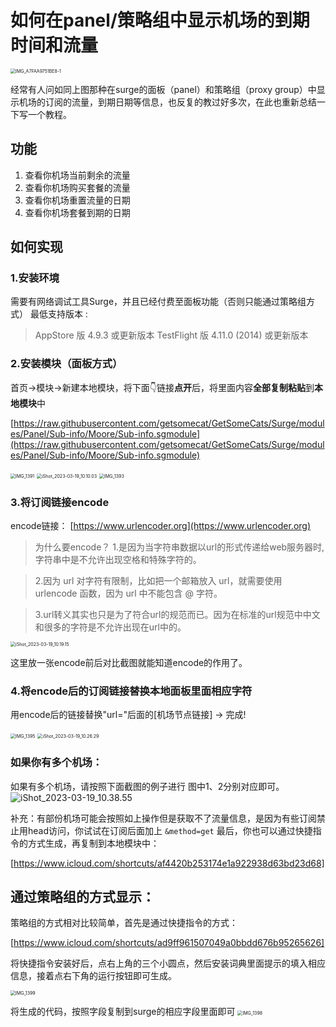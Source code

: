 # 如何在panel/策略组中显示机场的到期时间和流量

<img src="assets/IMG_A7FAA9751BE8-1.jpeg" alt="IMG_A7FAA9751BE8-1" style="zoom:50%;" />


经常有人问如同上图那种在surge的面板（panel）和策略组（proxy group）中显示机场的订阅的流量，到期日期等信息，也反复的教过好多次，在此也重新总结一下写一个教程。

## 功能
1. 查看你机场当前剩余的流量
2. 查看你机场购买套餐的流量
3. 查看你机场重置流量的日期
4. 查看你机场套餐到期的日期

## 如何实现
### 1.安装环境

需要有网络调试工具Surge，并且已经付费至面板功能（否则只能通过策略组方式）
最低支持版本 :

> AppStore 版 4.9.3 或更新版本
> TestFlight 版 4.11.0 (2014) 或更新版本

### 2.安装模块（面板方式）

首页->模块->新建本地模块，将下面👇链接**点开**后，将里面内容**全部复制粘贴**到**本地模块**中

[https://raw.githubusercontent.com/getsomecat/GetSomeCats/Surge/modules/Panel/Sub-info/Moore/Sub-info.sgmodule](https://raw.githubusercontent.com/getsomecat/GetSomeCats/Surge/modules/Panel/Sub-info/Moore/Sub-info.sgmodule)

<img src="assets/IMG_1391.PNG" alt="IMG_1391" style="zoom:50%;" />
<img src="assets/iShot_2023-03-19_10.10.03.png" alt="iShot_2023-03-19_10.10.03" style="zoom:50%;" />
<img src="assets/IMG_1393.PNG" alt="IMG_1393" style="zoom:50%;" />


### 3.将订阅链接encode

encode链接： 
[https://www.urlencoder.org](https://www.urlencoder.org)

> 为什么要encode？
> 1.是因为当字符串数据以url的形式传递给web服务器时,字符串中是不允许出现空格和特殊字符的。

> 2.因为 url 对字符有限制，比如把一个邮箱放入 url，就需要使用 urlencode 函数，因为 url 中不能包含 @ 字符。

> 3.url转义其实也只是为了符合url的规范而已。因为在标准的url规范中中文和很多的字符是不允许出现在url中的。

<img src="assets/iShot_2023-03-19_10.19.15.png" alt="iShot_2023-03-19_10.19.15" style="zoom:50%;" />

这里放一张encode前后对比截图就能知道encode的作用了。

### 4.将encode后的订阅链接替换本地面板里面相应字符

用encode后的链接替换"url="后面的[机场节点链接] -> 完成!

<img src="assets/IMG_1395.PNG" alt="IMG_1395" style="zoom:50%;" />

<img src="assets/iShot_2023-03-19_10.26.29.png" alt="iShot_2023-03-19_10.26.29" style="zoom:50%;" />


### 如果你有多个机场：
如果有多个机场，请按照下面截图的例子进行
图中1、2分别对应即可。
![iShot_2023-03-19_10.38.55](assets/iShot_2023-03-19_10.38.55.png)


补充：有部份机场可能会按照如上操作但是获取不了流量信息，是因为有些订阅禁止用head访问，你试试在订阅后面加上 `&method=get`
最后，你也可以通过快捷指令的方式生成，再复制到本地模块中：

[https://www.icloud.com/shortcuts/af4420b253174e1a922938d63bd23d68]


## 通过策略组的方式显示：

策略组的方式相对比较简单，首先是通过快捷指令的方式：

[https://www.icloud.com/shortcuts/ad9ff961507049a0bbdd676b95265626]

将快捷指令安装好后，点右上角的三个小圆点，然后安装词典里面提示的填入相应信息，接着点右下角的运行按钮即可生成。

<img src="assets/IMG_1399.PNG" alt="IMG_1399" style="zoom:50%;" />

将生成的代码，按照字段复制到surge的相应字段里面即可
<img src="assets/IMG_1398.PNG" alt="IMG_1398" style="zoom:50%;" />



